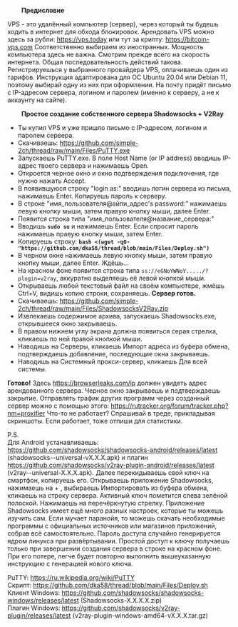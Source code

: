         
&nbsp;&nbsp;&nbsp;&nbsp;&nbsp;&nbsp;&nbsp;&nbsp;**Предисловие**

VPS - это удалённый компьютер (сервер), через который ты будешь ходить в интернет для обхода блокировок. Арендовать VPS можно здесь за рубли: https://vps.today или тут за крипту: https://bitcoin-vps.com Соответственно выбираем из иностранных. Мощность компьютера здесь не важна. Смотрим прежде всего на скорость интернета. Общая последовательность действий такова. Регистрируешься у выбранного провайдера VPS, оплачиваешь один из тарифов. Инструкция адаптирована для ОС Ubuntu 20.04 или Debian 11, поэтому выбирай одну из них при оформлении. На почту придёт письмо с IP-адресом сервера, логином и паролем (именно к серверу, а не к аккаунту на сайте).

&nbsp;&nbsp;&nbsp;&nbsp;&nbsp;&nbsp;&nbsp;&nbsp;**Простое создание собственного сервера Shadowsocks + V2Ray**

- Ты купил VPS и уже пришло письмо с IP-адресом, логином и паролем сервера.
- Скачиваешь: https://github.com/simple-2ch/thread/raw/main/Files/PuTTY.exe
- Запускаешь PuTTY.exe. В поле Host Name (or IP address) вводишь IP-адрес твоего сервера и нажимаешь Open.
- Откроется черное окно и окно подтверждения подключения, где нужно нажать Accept.
- В появившуюся строку "login as:" вводишь логин сервера из письма, нажимаешь Enter. Копируешь пароль к серверу.
- В строке "имя_пользователя@айпи_адрес's password:" нажимаешь левую кнопку мыши, затем правую кнопку мыши, далее Enter.
- Появится строка типа "имя_пользователя@название_сервера:"
- Вводишь **`sudo su`** и нажимаешь Enter. Если спросит пароль нажимаешь правую кнопку мыши, затем Enter.
- Копируешь строку: **`bash <(wget -qO- "https://github.com/dka58/thread/blob/main/Files/Deploy.sh")`**
- В черном окне нажимаешь левую кнопку мыши, затем правую кнопку мыши, далее Enter. Ждёшь...
- На красном фоне появится строка типа `ss://eGNoYWNoY...../?plugin=v2ray`, аккуратно выделяешь её левой кнопкой мыши.
- Открываешь любой текстовый файл на своём компьютере, жмёшь Ctrl+V, видишь копию строки, сохраняешь. **Сервер готов.**
- Скачиваешь: https://github.com/simple-2ch/thread/raw/main/Files/ShadowsocksV2Ray.zip
- Извлекаешь содержимое архива, запускаешь Shadowsocks.exe, открывшееся окно закрываешь.
- В правом нижнем углу экрана должна появиться серая стрелка, кликаешь по ней правой кнопкой мыши.
- Наводишь на Серверы, кликаешь Импорт адреса из буфера обмена, подтверждаешь добавление, последующие окна закрываешь.
- Наводишь на Системный прокси-сервер, кликаешь Для всей системы.

**Готово!** Здесь https://browserleaks.com/ip должен увидеть адрес арендованного сервера. Черное окно закрываешь и подтверждаешь закрытие. Отправлять трафик других программ через созданный сервер можно с помощью этого: https://rutracker.org/forum/tracker.php?nm=proxifier Что-то не работает? Спрашивай в треде, прикладывая скриншоты. Если работает, тоже отпиши для статистики.

P.S. <br>
Для Android устанавливаешь: https://github.com/shadowsocks/shadowsocks-android/releases/latest (shadowsocks--universal-vX.X.X.apk) и плагин https://github.com/shadowsocks/v2ray-plugin-android/releases/latest (v2ray--universal-X.X.X.apk). Далее перекидываешь свой ключ на смартфон, копируешь его. Открываешь приложение Shadowsocks, нажимаешь на + , выбираешь Импортировать из буфера обмена, кликаешь на строку сервера. Активный ключ пометится слева зелёной полоской. Нажимаешь на перечёркнутую стрелку. Приложение Shadowsocks имеет ещё много разных настроек, которые ты можешь изучить сам. Если мучает паранойя, то можешь скачать необходимые программы с официальных источников или магазинов приложений, собрав всё самостоятельно. Пароль доступа случайно генерируется ядром линукса при развёртывании. Простой доступ к ключу получаешь только при завершении создания сервера в строке на красном фоне. При его потере, легче будет повторно выполнить вышеуказанную инструкцию с генерацией нового ключа.

PuTTY: https://ru.wikipedia.org/wiki/PuTTY <br>
Скрипт: https://github.com/dka58/thread/blob/main/Files/Deploy.sh <br>
Клиент Windows: https://github.com/shadowsocks/shadowsocks-windows/releases/latest (Shadowsocks-X.X.X.X.zip) <br>
Плагин Windows: https://github.com/shadowsocks/v2ray-plugin/releases/latest (v2ray-plugin-windows-amd64-vX.X.X.tar.gz)
